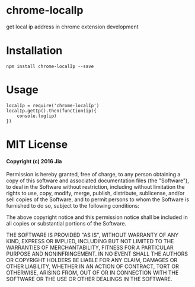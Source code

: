 # chrome-localIp
get local ip address in chrome extension development  
# Installation
```
npm install chrome-localIp --save  
```
# Usage
```
localIp = require('chrome-localIp')
localIp.getIp().then(function(ip){
    console.log(ip)
})
```  
# MIT License

#### Copyright (c) 2016 Jia

Permission is hereby granted, free of charge, to any person obtaining a copy
of this software and associated documentation files (the "Software"), to deal
in the Software without restriction, including without limitation the rights
to use, copy, modify, merge, publish, distribute, sublicense, and/or sell
copies of the Software, and to permit persons to whom the Software is
furnished to do so, subject to the following conditions:

The above copyright notice and this permission notice shall be included in all
copies or substantial portions of the Software.

THE SOFTWARE IS PROVIDED "AS IS", WITHOUT WARRANTY OF ANY KIND, EXPRESS OR
IMPLIED, INCLUDING BUT NOT LIMITED TO THE WARRANTIES OF MERCHANTABILITY,
FITNESS FOR A PARTICULAR PURPOSE AND NONINFRINGEMENT. IN NO EVENT SHALL THE
AUTHORS OR COPYRIGHT HOLDERS BE LIABLE FOR ANY CLAIM, DAMAGES OR OTHER
LIABILITY, WHETHER IN AN ACTION OF CONTRACT, TORT OR OTHERWISE, ARISING FROM,
OUT OF OR IN CONNECTION WITH THE SOFTWARE OR THE USE OR OTHER DEALINGS IN THE
SOFTWARE.
